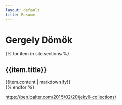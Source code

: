 ```yaml
---
layout: default
title: Resume
---
```


# Gergely Dömök

{% for item in site.sections %}
  <div>
    <h2> {{item.title}} </h2>
    {{item.content | markdownify}}
  </div>
{% endfor %}

https://ben.balter.com/2015/02/20/jekyll-collections/